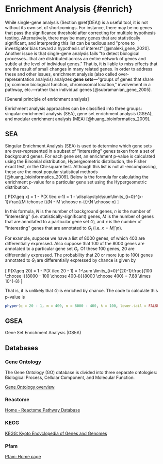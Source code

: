 # Enrichment Analysis {#enrich}

While single-gene analysis (Section \@ref(DEA)) is a useful tool, it is not without its own set of shortcomings. For instance, there may be no genes that pass the significance threshold after correcting for multiple hypothesis testing. Alternatively, there may be many genes that are statistically significant, and interpreting this list can be tedious and "prone to investigator bias toward a hypothesis of interest" [@maleki_gene_2020]. Another issue is that single-gene analysis fails "to detect biological processes...that are distributed across an entire network of genes and subtle at the level of individual genes." That is, it is liable to miss effects that are the result of small changes in many related genes. In order to address these and other issues, enrichment analysis (also called over-representation analysis) analyzes **gene sets**—"groups of genes that share [a] common biological function, chromosomal location," involvement in a pathway, etc.—rather than individual genes [@subramanian_gene_2005].

[General principle of enrichment analysis]

Enrichment analysis approaches can be classified into three groups: singular enrichment analysis (SEA), gene set enrichment analysis (GSEA), and modular enrichment analysis (MEA) [@huang_bioinformatics_2009].


## SEA

Singular Enrichment Analysis (SEA) is used to determine which gene sets are over-represented in a subset of "interesting" genes taken from a set of background genes. For each gene set, an enrichment p-value is calculated using the Binomial distribution, Hypergeometric distribution, the Fisher exact test, or the Chi-square test. Although this list is not all-encompassing, these are the most popular statistical methods [@huang_bioinformatics_2009]. Below is the formula for calculating the enrichment p-value for a particular gene set using the Hypergeometric distribution.

\[
P(X\geq x) = 1 - P(X \leq x-1) = 1 - \displaystyle\sum\limits_{i=0}^{x-1}\frac{{M \choose i}{N - M \choose n-i}}{N \choose n}
\]

In this formula, $N$ is the number of background genes, $n$ is the number of "interesting" (i.e. statistically-significant) genes, $M$ is the number of genes that are annotated to a particular gene set $G_i$, and $x$ is the number of "interesting" genes that are annotated to $G_i$ (i.e. $x = M \bigcap n$).

For example, suppose we have a list of 8000 genes, of which 400 are differentially expressed. Also suppose that 100 of the 8000 genes are annotated to a particular gene set $G_i$. Of these 100 genes, 20 are differentially expressed. The probability that 20 or more (up to 100) genes annotated to $G_i$ are differentially expressed by chance is given by

\[
P(X\geq 20) = 1 - P(X \leq 20 - 1) = 1-\sum \limits_{i=0}^{20-1}\frac{{100 \choose i}{8000 - 100 \choose 400-i}}{8000 \choose 400} = 7.88 \times 10^{-8}
\]

That is, it is unlikely that $G_i$ is enriched by chance. The code to calculate this p-value is


```r
phyper(q = 20 - 1, m = 400, n = 8000 - 400, k = 100, lower.tail = FALSE)
```

## GSEA

Gene Set Enrichment Analysis (GSEA)


## Databases

### Gene Ontology

The Gene Ontology (GO) database is divided into three separate ontologies: Biological Process, Cellular Component, and Molecular Function.

[Gene Ontology overview](http://geneontology.org/docs/ontology-documentation/)

### Reactome

[Home - Reactome Pathway Database](https://reactome.org/)

### KEGG

[KEGG: Kyoto Encyclopedia of Genes and Genomes](https://www.genome.jp/kegg/)

### Pfam

[Pfam: Home page](http://pfam.xfam.org/)

<!---
### Setup




```r
# Packages
library(MSnSet.utils)
library(dplyr)
library(kableExtra) # Table formatting

# Load the oca.set MSnSet
data("cptac_oca")

# DEA
res <- limma_a_b(oca.set,
                 model.str = "~ PLATINUM.STATUS", 
                 coef.str = "PLATINUM.STATUS")
```

There are no proteins with adjusted p-values less than 0.05, so we will use the unadjusted p-values to determine the differentially expressed proteins. (This is purely for the demonstration. You shouldn't actually do this.)

Of the 8103 proteins that were tested, [placeholder] are differentially expressed (based on unadjusted p-values). We need to convert the RefSeq protein identifiers to entrez gene identifiers if we want to perform ORA with the Reactome and KEGG databases. Some functions allow other keytypes such as REFSEQ, but we will use ENTREZID for everything to be consistent.


```r
# Map RefSeq protein IDs to Entrez Gene ID
conv_tbl <- MSnID::fetch_conversion_table("Homo sapiens",
                                          from = "REFSEQ",
                                          to = "ENTREZID")

res <- res %>% 
  tibble::rownames_to_column("REFSEQ") %>% 
  # Remove isoforms
  mutate(REFSEQ = gsub("(.*)\\..*", "\\1", REFSEQ)) %>%
  left_join(conv_tbl)
```

Now, we will create a vector for the genes of interest (the DEGs from `res`) and all genes that were tested. This is all we need for ORA.


```r
## Setup for ORA:
# The genes of interest are the unique entrez gene IDs with
# unadjusted p-values less than 0.05.
genes <- unique(res$ENTREZID[res$P.Value < 0.05]) # 359 Entrez Gene IDs

# The universe for the hypergeometric calculations.
# Sometimes called the vector of background genes.
universe <- unique(res$ENTREZID) # 7661 Entrez Gene IDs
```


### Gene Ontology

We will use `clusterProfiler::enrichGO` for ORA of the gene ontologies. For this example, we will use the biological process ontology.


```r
# Required packages
library(org.Hs.eg.db)
library(clusterProfiler)

ORA_BP <- enrichGO(gene = genes, 
                   universe = universe, 
                   OrgDb = "org.Hs.eg.db", 
                   keyType = "ENTREZID", 
                   ont = "BP",
                   pvalueCutoff = 0.05, 
                   qvalueCutoff = 1, 
                   pAdjustMethod = "BH", 
                   minGSSize = 1, 
                   readable = TRUE)

# Remove redundancy of enriched GO terms.
ORA_BP <- simplify(ORA_BP, cutoff = 0.85)

# Get the results data frame.
ORA_BP_df <- ORA_BP@result 
```


```r
# Format data frame for kable
ORA_BP_df$geneID <- strsplit(ORA_BP_df$geneID, split = "/")

# Keep first two genes from each geneID vector and
# replace the rest with ellipses.
ORA_BP_df$geneID <- unlist(lapply(ORA_BP_df$geneID, function(x)
  paste0(paste(head(x, 2), collapse = "/"), "...")
))

ORA_BP_df <- ORA_BP_df %>% 
  mutate(p.adjust = signif(p.adjust, 2),
         qvalue = signif(qvalue, 2))

# Top 4 enriched GO terms
kable(head(ORA_BP_df, 4), row.names = FALSE,
      caption = "Results from clusterProfiler::enrichGO") %>% 
  kable_styling(full_width = FALSE)
```

We can visualize the ORA results with a dotplot.


```r
# Dotplot of ORA results
enrichplot::dotplot(ORA_BP, showCategory = 10)
```

MSnSet.utils also has its own version of `dotplot` called `plot_enrichment`, though it is currently limited to objects of class `enrichResult`. One major benefit over `enrichplot::dotplot` is that the transformation for the color gradient (either "identity" or "log10") is automatically chosen based on the data. It also cuts back on the number of plot aesthetics (e.g. point size is not used) and uses sentence case for terms.


```r
plot_enrichment(ORA_BP, num.categories = 10, 
                labels = scales::label_scientific())
```


### Reactome


```r
library(ReactomePA)

ORA_reactome <- ReactomePA::enrichPathway(gene = genes,
                                          organism = "human", 
                                          pvalueCutoff = 0.05, 
                                          pAdjustMethod = "BH", 
                                          qvalueCutoff = 1, 
                                          universe = universe, 
                                          minGSSize = 1, 
                                          readable = TRUE)

ORA_reactome_df <- ORA_reactome@result
```


```r
# Format data frame for kable
ORA_reactome_df$geneID <- strsplit(ORA_reactome_df$geneID, split = "/")

# Keep first two genes from each geneID vector and
# replace the rest with ellipses.
ORA_reactome_df$geneID <- unlist(lapply(ORA_reactome_df$geneID, function(x)
  paste0(paste(head(x, 2), collapse = "/"), "...")
))

ORA_reactome_df <- ORA_reactome_df %>% 
  mutate(p.adjust = signif(p.adjust, 2),
         qvalue = signif(qvalue, 2))

# Top 4 enriched GO terms
kable(head(ORA_reactome_df, 4), row.names = FALSE,
      caption = "Results from ReactomePA::enrichPathway") %>%
  kable_styling(full_width = FALSE)
```


### KEGG


```r
ORA_KEGG <- clusterProfiler::enrichKEGG(gene = genes, 
                                        organism = "hsa", 
                                        keyType = "ncbi-geneid", 
                                        pvalueCutoff = 0.05, 
                                        qvalueCutoff = 1,
                                        pAdjustMethod = "BH",
                                        universe = universe, 
                                        minGSSize = 1, 
                                        use_internal_data = FALSE)

ORA_KEGG_db <- ORA_KEGG@result
```


```r
kable(head(ORA_KEGG_db, 4))
```



### Pfam
--->



